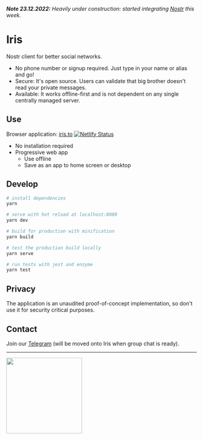 <i><b>Note 23.12.2022:</b> Heavily under construction:
started integrating <a href="https://github.com/nostr-protocol/nostr">Nostr</a> this week.</i>

# Iris

Nostr client for better social networks.

- No phone number or signup required. Just type in your name or alias and go!
- Secure: It's open source. Users can validate that big brother doesn't read your private messages.
- Available: It works offline-first and is not dependent on any single centrally managed server.

## Use

Browser application: [iris.to](https://iris.to) [![Netlify Status](https://api.netlify.com/api/v1/badges/1181c85b-b6af-4ce7-bc74-c484bff631e5/deploy-status)](https://app.netlify.com/sites/iris-messenger/deploys)

- No installation required
- Progressive web app
  - Use offline
  - Save as an app to home screen or desktop

## Develop

```bash
# install dependencies
yarn

# serve with hot reload at localhost:8080
yarn dev

# build for production with minification
yarn build

# test the production build locally
yarn serve

# run tests with jest and enzyme
yarn test
```

## Privacy

The application is an unaudited proof-of-concept implementation, so don't use it for security critical purposes.

## Contact

Join our [Telegram](https://t.me/irismessenger) (will be moved onto Iris when group chat is ready).

---

<a href="https://opencollective.com/iris-social/donate" target="_blank"><img src="https://opencollective.com/iris-social/donate/button@2x.png?color=blue" width=200 /></a>
